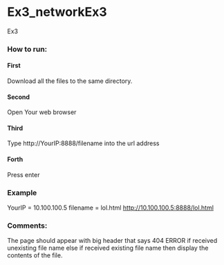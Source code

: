 # Ex3_networkEx3
Ex3

### How to run:
#### First
Download all the files to the same directory.
#### Second
Open Your web browser
#### Third
Type http://YourIP:8888/filename into the url address
#### Forth
Press enter
### Example
YourIP = 10.100.100.5
filename = lol.html
http://10.100.100.5:8888/lol.html
### Comments:
The page should appear with big header that says 404 ERROR if received unexisting file name
else if received existing file name then display the contents of the file.

